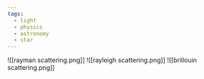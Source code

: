 ```yaml
---
tags:
  - light
  - physics
  - astronomy
  - star
---
```

![[rayman scattering.png]]
![[rayleigh scattering.png]]
![[brillouin scattering.png]]
